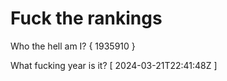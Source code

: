 # Fuck the rankings

Who the hell am I?
{ 1935910 }

What fucking year is it?
[ 2024-03-21T22:41:48Z ]
